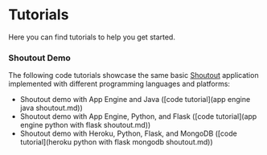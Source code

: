 # Tutorials

Here you can find tutorials to help you get started.

### Shoutout Demo
The following code tutorials showcase the same basic [Shoutout](http://startupprogrammingdemo.appspot.com/) application implemented with different programming languages and platforms:

- Shoutout demo with App Engine and Java ([code tutorial](app engine java shoutout.md))
- Shoutout demo with App Engine, Python, and Flask ([code tutorial](app engine python with flask shoutout.md))
- Shoutout demo with Heroku, Python, Flask, and MongoDB ([code tutorial](heroku python with flask mongodb shoutout.md))